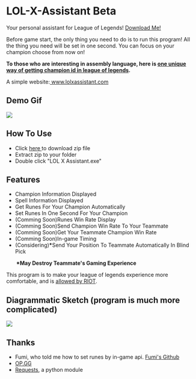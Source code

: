 <h1>LOL-X-Assistant Beta</h1>
<p>Your personal assistant for League of Legends! <a href="https://www.github.com/xuan32546/LOL-X-Assistant/releases/download/0.0.4-0/LOL.X.Assistant.rar">Download Me!</a></p>
<p>Before game start, the only thing you need to do is to run this program! All the thing you need will be set in one second. You can focus on your champion choose from now on!</p>
<p><strong>To those who are interesting in assembly language, here is <a href="https://github.com/xuan32546/LOL-X-Assistant/blob/master/RECORDER.md"> one unique way of getting champion id in league of legends</a>.</strong></p>

<p>A simple website:<a href="http://www.lolxassistant.com/"> www.lolxassistant.com</a></p>
<h2>Demo Gif</h2>
<img src="https://github.com/xuan32546/LOL-X-Assistant/blob/master/pics/13.gif">

<h2>How To Use</h2>
<ul>
<li>Click <a href="https://www.github.com/xuan32546/LOL-X-Assistant/releases/download/0.0.4-0/LOL.X.Assistant.rar">here </a>to download zip file</li>
<li>Extract zip to your folder</li>
<li>Double click "LOL X Assistant.exe"</li>
</ul>

<h2>Features</h2>
<ul>
  <li>Champion Information Displayed</li>
  <li>Spell Information Displayed</li>
  <li>Get Runes For Your Champion Automatically</li>
  <li>Set Runes In One Second For Your Champion</li>
  <li>(Comming Soon)Runes Win Rate Display</li>
  <li>(Comming Soon)Send Champion Win Rate To Your Teammate</li>
  <li>(Comming Soon)Get Your Teammate Champion Win Rate</li>
  <li>(Comming Soon)In-game Timing</li>
  <li>(Considering)<b>*</b>Send Your Position To Teammate Automatically In Blind Pick</li>
</ul>
<p><b>&nbsp&nbsp&nbsp&nbsp&nbsp&nbsp&nbsp&nbsp*May Destroy Teammate's Gaming Experience</b></p>


<p>This program is to make your league of legends experience more comfortable, and is <a href="https://www.reddit.com/r/leagueoflegends/comments/7q6xku/runesreformed_set_your_runes_automatically/dsnjm0z/">allowed by RIOT</a>.</p>


<h2>Diagrammatic Sketch (program is much more complicated)</h2>
<img src="https://github.com/xuan32546/LOL-X-Assistant/blob/master/pics/12.png">

<h2>Thanks</h2>
<ul>
  <li>Fumi, who told me how to set runes by in-game api. <a href="https://github.com/Fumi24/RunesReformed">Fumi's Github</a></li>
  <li><a href="http://www.op.gg">OP.GG</a></li>
  <li><a href="https://github.com/requests/requests">Requests</a>, a python module</li>
</ul>
